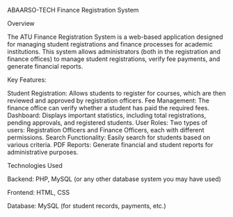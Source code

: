 ABAARSO-TECH Finance Registration System

Overview

The ATU Finance Registration System is a web-based application designed for managing student registrations and finance processes for academic institutions. This system allows administrators (both in the registration and finance offices) to manage student registrations, verify fee payments, and generate financial reports.

Key Features:

Student Registration: Allows students to register for courses, which are then reviewed and approved by registration officers.
Fee Management: The finance office can verify whether a student has paid the required fees.
Dashboard: Displays important statistics, including total registrations, pending approvals, and registered students.
User Roles: Two types of users: Registration Officers and Finance Officers, each with different permissions.
Search Functionality: Easily search for students based on various criteria.
PDF Reports: Generate financial and student reports for administrative purposes.

Technologies Used

Backend: PHP, MySQL (or any other database system you may have used)

Frontend: HTML, CSS

Database: MySQL (for student records, payments, etc.)
